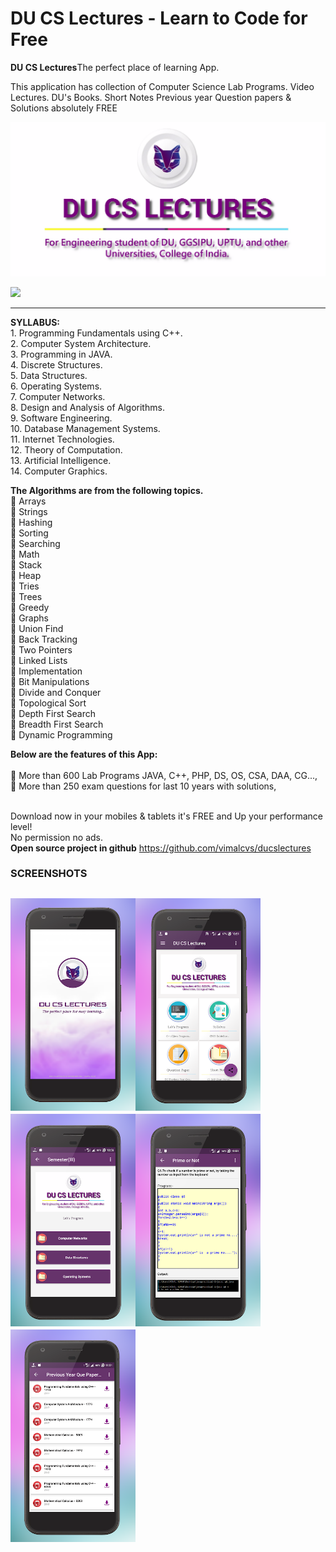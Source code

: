 # DU CS Lectures - Learn to Code for Free
<b>DU CS Lectures</b>The perfect place of learning App.

This application has collection of  Computer Science Lab Programs. Video Lectures. DU's Books. Short Notes Previous year Question papers & Solutions absolutely FREE

![Image](post.png)

<a href="https://play.google.com/store/apps/details?id=com.vimal.vkide">
<img src="https://play.google.com/intl/en_us/badges/images/generic/en_badge_web_generic.png" width = 225/>
</a>

----------


<b><b>SYLLABUS:</b></b>
    <br>1. Programming Fundamentals using C++.
    <br>2. Computer System Architecture.
    <br>3. Programming in JAVA.
    <br>4. Discrete Structures.
    <br>5. Data Structures.
    <br>6. Operating Systems.
    <br>7. Computer Networks.
    <br>8. Design and Analysis of Algorithms.
    <br>9. Software Engineering.
    <br>10. Database Management Systems.
    <br>11. Internet Technologies.
    <br>12. Theory of Computation.
    <br>13. Artificial Intelligence.
    <br>14. Computer Graphics.

	
<b>The Algorithms are from the following topics.</b> 
   <br>📍 Arrays
   <br>📍 Strings
   <br>📍 Hashing
   <br>📍 Sorting
   <br>📍 Searching
   <br>📍 Math
   <br>📍 Stack
   <br>📍 Heap
   <br>📍 Tries
   <br>📍 Trees
   <br>📍 Greedy
   <br>📍 Graphs
   <br>📍 Union Find
   <br>📍 Back Tracking
   <br>📍 Two Pointers
   <br>📍 Linked Lists
   <br>📍 Implementation
   <br>📍 Bit Manipulations
   <br>📍 Divide and Conquer
   <br>📍 Topological Sort
   <br>📍 Depth First Search
   <br>📍 Breadth First Search
   <br>📍 Dynamic Programming

	
<b>Below are the features of this App:</b>	
   <br>📍 More than 600 Lab Programs JAVA, C++, PHP, DS, OS, CSA, DAA, CG...,
   <br>📍 More than 250 exam questions for last 10 years with solutions, 

<br>Download now in your mobiles & tablets it's FREE and Up your performance level!
<br>
No permission no ads.<br>
<b>Open source project in github</b> https://github.com/vimalcvs/ducslectures

### SCREENSHOTS

<img src="du1.png" alt="" width="200" height="340" /><img src="du2.png" alt="" width="200" height="340" /><img src="du3.png" alt="" width="200" height="340" /><img src="du5.png" alt="" width="200" height="340"/> <img src="du7.png" alt="" width="200" height="340" />
----------
